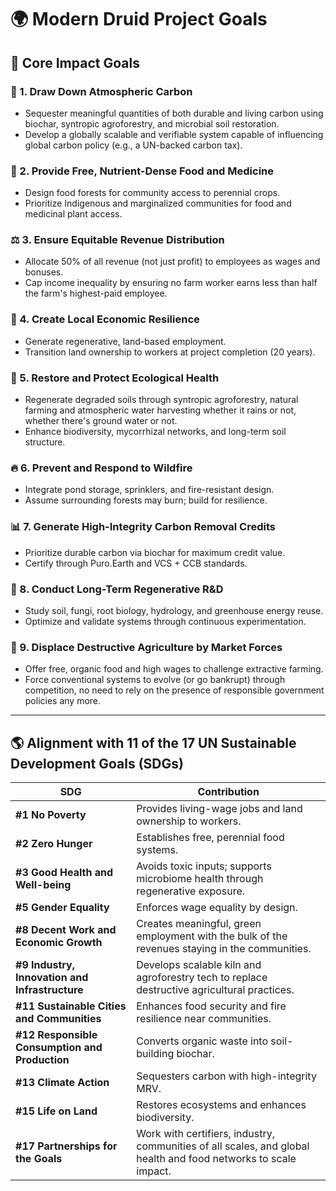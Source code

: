 # 🌍 Modern Druid Project Goals

## 🌿 Core Impact Goals

### 🌱 1. Draw Down Atmospheric Carbon

* Sequester meaningful quantities of both durable and living carbon using biochar, syntropic agroforestry, and microbial soil restoration.
* Develop a globally scalable and verifiable system capable of influencing global carbon policy (e.g., a UN-backed carbon tax).

### 🥕 2. Provide Free, Nutrient-Dense Food and Medicine

* Design food forests for community access to perennial crops.
* Prioritize Indigenous and marginalized communities for food and medicinal plant access.

### ⚖️ 3. Ensure Equitable Revenue Distribution

* Allocate 50% of all revenue (not just profit) to employees as wages and bonuses.
* Cap income inequality by ensuring no farm worker earns less than half the farm's highest-paid employee.

### 💸 4. Create Local Economic Resilience

* Generate regenerative, land-based employment.
* Transition land ownership to workers at project completion (20 years).

### 🌾 5. Restore and Protect Ecological Health

* Regenerate degraded soils through syntropic agroforestry, natural farming and atmospheric water harvesting whether it rains or not, whether there's ground water or not.
* Enhance biodiversity, mycorrhizal networks, and long-term soil structure.

### 🔥 6. Prevent and Respond to Wildfire

* Integrate pond storage, sprinklers, and fire-resistant design.
* Assume surrounding forests may burn; build for resilience.

### 📊 7. Generate High-Integrity Carbon Removal Credits

* Prioritize durable carbon via biochar for maximum credit value.
* Certify through Puro.Earth and VCS + CCB standards.

### 🔮 8. Conduct Long-Term Regenerative R\&D

* Study soil, fungi, root biology, hydrology, and greenhouse energy reuse.
* Optimize and validate systems through continuous experimentation.

### 🚗 9. Displace Destructive Agriculture by Market Forces

* Offer free, organic food and high wages to challenge extractive farming.
* Force conventional systems to evolve (or go bankrupt) through competition, no need to rely on the presence of responsible government policies any more.

---

## 🌎 Alignment with 11 of the 17 UN Sustainable Development Goals (SDGs)

| SDG                                            | Contribution                                                                                            |
| ---------------------------------------------- | ------------------------------------------------------------------------------------------------------- |
| **#1 No Poverty**                              | Provides living-wage jobs and land ownership to workers.                                                |
| **#2 Zero Hunger**                             | Establishes free, perennial food systems.                                                               |
| **#3 Good Health and Well-being**              | Avoids toxic inputs; supports microbiome health through regenerative exposure.                          |
| **#5 Gender Equality**                         | Enforces wage equality by design.                                                                       |
| **#8 Decent Work and Economic Growth**         | Creates meaningful, green employment with the bulk of the revenues staying in the communities.          |
| **#9 Industry, Innovation and Infrastructure** | Develops scalable kiln and agroforestry tech to replace destructive agricultural practices.             |
| **#11 Sustainable Cities and Communities**     | Enhances food security and fire resilience near communities.                                            |
| **#12 Responsible Consumption and Production** | Converts organic waste into soil-building biochar.                                                      |
| **#13 Climate Action**                         | Sequesters carbon with high-integrity MRV.                                                              |
| **#15 Life on Land**                           | Restores ecosystems and enhances biodiversity.                                                          |
| **#17 Partnerships for the Goals**             | Work with certifiers, industry, communities of all scales, and global health and food networks to scale impact. |
